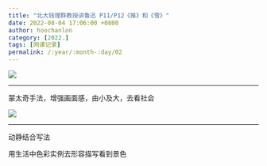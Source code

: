 ```yaml
---
title: "北大钱理群教授讲鲁迅 P11/P12《推》和《雪》"
date: 2022-08-04 17:06:00 +0800
author: hoochanlon
category: [2022.]
tags: [网课记录]
permalink: /:year/:month-:day/02
---
```


![](https://i.imgtg.com/2022/08/04/AxcoF.png)

---

蒙太奇手法，增强画面感，由小及大，去看社会

<!-- more -->

![](https://i.imgtg.com/2022/08/04/AxSsD.png)

---

动静结合写法

用生活中色彩实例去形容描写看到景色